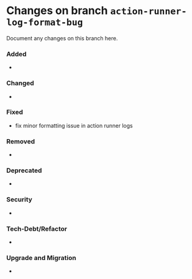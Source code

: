 # Changes on branch `action-runner-log-format-bug`
Document any changes on this branch here.
### Added
- 

### Changed
- 

### Fixed
- fix minor formatting issue in action runner logs

### Removed
- 

### Deprecated
- 

### Security
- 

### Tech-Debt/Refactor
- 

### Upgrade and Migration
- 
